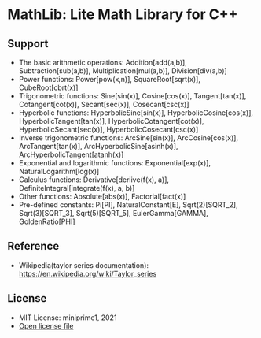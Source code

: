 # MathLib: Lite Math Library for C++

## Support
 - The basic arithmetic operations: Addition[add(a,b)], Subtraction[sub(a,b)], Multiplication[mul(a,b)], Division[div(a,b)]
 - Power functions: Power[pow(x,n)], SquareRoot[sqrt(x)], CubeRoot[cbrt(x)]
 - Trigonometric functions: Sine[sin(x)], Cosine[cos(x)], Tangent[tan(x)], Cotangent[cot(x)], Secant[sec(x)], Cosecant[csc(x)]
 - Hyperbolic functions: HyperbolicSine[sin(x)], HyperbolicCosine[cos(x)], HyperbolicTangent[tan(x)], HyperbolicCotangent[cot(x)], HyperbolicSecant[sec(x)], HyperbolicCosecant[csc(x)]
 - Inverse trigonometric functions: ArcSine[sin(x)], ArcCosine[cos(x)], ArcTangent[tan(x)], ArcHyperbolicSine[asinh(x)], ArcHyperbolicTangent[atanh(x)]
 - Exponential and logarithmic functions: Exponential[exp(x)], NaturalLogarithm[log(x)]
 - Calculus functions: Derivative[deriive(f(x), a)], DefiniteIntegral[integrate(f(x), a, b)]
 - Other functions: Absolute[abs(x)], Factorial[fact(x)]
 - Pre-defined constants: Pi[PI], NaturalConstant[E], Sqrt(2)[SQRT_2], Sqrt(3)[SQRT_3], Sqrt(5)[SQRT_5], EulerGamma[GAMMA], GoldenRatio[PHI]

## Reference
 - Wikipedia(taylor series documentation): https://en.wikipedia.org/wiki/Taylor_series
 
## License
 - MIT License: miniprime1, 2021
 - [Open license file](LICENSE)

